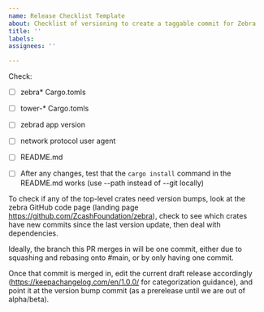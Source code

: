 ```yaml
---
name: Release Checklist Template
about: Checklist of versioning to create a taggable commit for Zebra
title: ''
labels:
assignees: ''

---
```


Check:

- [ ] zebra* Cargo.tomls
- [ ] tower-* Cargo.tomls
- [ ] zebrad app version
- [ ] network protocol user agent
- [ ] README.md

- [ ] After any changes, test that the `cargo install` command in the README.md
      works (use --path instead of --git locally)

To check if any of the top-level crates need version bumps, look at the zebra
GitHub code page (landing page https://github.com/ZcashFoundation/zebra), check
to see which crates have new commits since the last version update, then deal
with dependencies.

Ideally, the branch this PR merges in will be one commit, either due to squashing and rebasing onto #main, or by only having one commit. 

Once that commit is merged in, edit the current draft release accordingly (https://keepachangelog.com/en/1.0.0/ for categorization guidance), and point it at the version bump commit (as a prerelease until we are out of alpha/beta).
